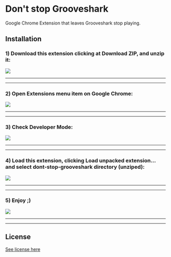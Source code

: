 # Don't stop Grooveshark

Google Chrome Extension that leaves Grooveshark stop playing.

## Installation

### 1) Download this extension clicking at **Download ZIP**, and unzip it:

![](https://raw.githubusercontent.com/fdaciuk/dont-stop-grooveshark/master/install-images/01-download.png)

----
----

### 2) Open **Extensions** menu item on Google Chrome:
![](https://raw.githubusercontent.com/fdaciuk/dont-stop-grooveshark/master/install-images/02-extensions.png)

----
----

### 3) Check **Developer Mode**:
![](https://raw.githubusercontent.com/fdaciuk/dont-stop-grooveshark/master/install-images/03-developer-mode.png)

----
----

### 4) Load this extension, clicking **Load unpacked extension...** and select **dont-stop-grooveshark** directory (unziped):
![](https://raw.githubusercontent.com/fdaciuk/dont-stop-grooveshark/master/install-images/04-load-extension.png)

----
----

### 5) Enjoy ;)
![](https://raw.githubusercontent.com/fdaciuk/dont-stop-grooveshark/master/install-images/05-enjoy.png)

----
----

## License

[See license here](https://github.com/fdaciuk/dont-stop-grooveshark/blob/master/LICENSE.md)